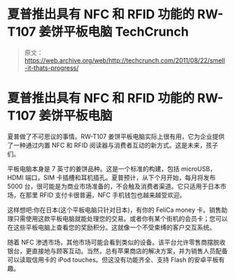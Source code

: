 # 夏普推出具有 NFC 和 RFID 功能的 RW-T107 姜饼平板电脑 TechCrunch

> 原文：<https://web.archive.org/web/http://techcrunch.com/2011/08/22/smell-it-thats-progress/>

# 夏普推出具有 NFC 和 RFID 功能的 RW-T107 姜饼平板电脑

夏普做了不可思议的事情。RW-T107 姜饼平板电脑实际上很有用，它为企业提供了一种通过内置 NFC 和 RFID 阅读器与消费者互动的新方式。这是未来，孩子们。

平板电脑本身是 7 英寸的姜饼品种。这是一个标准的构建，包括 microUSB，HDMI 端口，SIM 卡插槽和耳机插孔。夏普预计，从下个月开始，每月将发布 5000 台，很可能是为商业市场准备的，不会触及消费者渠道。它只适用于日本市场，在那里 RFID 支付卡很普遍，NFC 手机钱包也越来越受欢迎。

这样想吧:你在日本(这个平板电脑只针对日本)，有你的 FeliCa money 卡。销售助理只需使用这款平板电脑就能处理您的交易。或者你有某个街机的会员卡；您可以在这些平板电脑上查看您的奖励积分。这就像一个不受束缚的客户交互系统。

随着 NFC 渗透市场，其他市场可能会看到类似的设备。该平台允许零售商摆脱收银台，更直接地与顾客互动。当然，总有苹果商店的解决方案，并为销售人员配备可以读取信用卡的 iPod touches。但这没有功能齐全、支持 Flash 的安卓平板有趣。